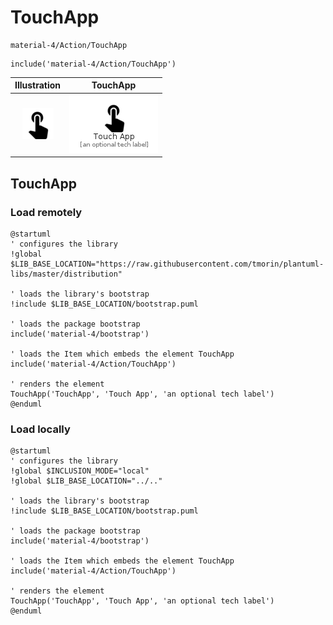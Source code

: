 # TouchApp


```text
material-4/Action/TouchApp
```

```text
include('material-4/Action/TouchApp')
```



| Illustration | TouchApp |
| :---: | :---: |
| ![illustration for Illustration](../../material-4/Action/TouchApp.png) | ![illustration for TouchApp](../../material-4/Action/TouchApp.Local.png) |




## TouchApp

### Load remotely
```plantuml
@startuml
' configures the library
!global $LIB_BASE_LOCATION="https://raw.githubusercontent.com/tmorin/plantuml-libs/master/distribution"

' loads the library's bootstrap
!include $LIB_BASE_LOCATION/bootstrap.puml

' loads the package bootstrap
include('material-4/bootstrap')

' loads the Item which embeds the element TouchApp
include('material-4/Action/TouchApp')

' renders the element
TouchApp('TouchApp', 'Touch App', 'an optional tech label')
@enduml
```

### Load locally
```plantuml
@startuml
' configures the library
!global $INCLUSION_MODE="local"
!global $LIB_BASE_LOCATION="../.."

' loads the library's bootstrap
!include $LIB_BASE_LOCATION/bootstrap.puml

' loads the package bootstrap
include('material-4/bootstrap')

' loads the Item which embeds the element TouchApp
include('material-4/Action/TouchApp')

' renders the element
TouchApp('TouchApp', 'Touch App', 'an optional tech label')
@enduml
```

